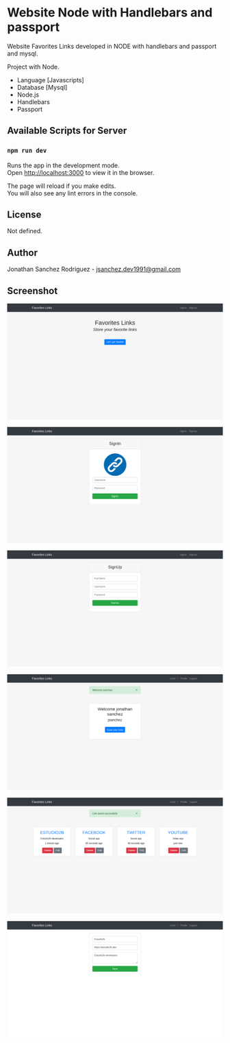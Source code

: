 # Website Node with Handlebars and passport

Website Favorites Links developed in NODE with handlebars and passport and mysql.

Project with Node.

- Language [Javascripts]
- Database [Mysql]
- Node.js
- Handlebars
- Passport

## Available Scripts for Server

### `npm run dev`

Runs the app in the development mode.\
Open [http://localhost:3000](http://localhost:3000) to view it in the browser.

The page will reload if you make edits.\
You will also see any lint errors in the console.

## License
Not defined.

## Author
Jonathan Sanchez Rodriguez - jsanchez.dev1991@gmail.com

## Screenshot
[![screenshot-1-index](https://raw.githubusercontent.com/jonsanchezr/node-mysql-handlebars-passport-links-users/main/z-screenshot/screenshot-1-index.png "screenshot-1-index")](https://raw.githubusercontent.com/jonsanchezr/node-mysql-handlebars-passport-links-users/main/z-screenshot/screenshot-1-index.png "screenshot-1-index")

[![screenshot-2-signin](https://raw.githubusercontent.com/jonsanchezr/node-mysql-handlebars-passport-links-users/main/z-screenshot/screenshot-2-signin.png "screenshot-2-signin")](https://raw.githubusercontent.com/jonsanchezr/node-mysql-handlebars-passport-links-users/main/z-screenshot/screenshot-2-signin.png "screenshot-2-signin")

[![screenshot-3-signup](https://raw.githubusercontent.com/jonsanchezr/node-mysql-handlebars-passport-links-users/main/z-screenshot/screenshot-3-signup.png "screenshot-3-signup")](https://raw.githubusercontent.com/jonsanchezr/node-mysql-handlebars-passport-links-users/main/z-screenshot/screenshot-3-signup.png "screenshot-3-signup")

[![screenshot-4-profile](https://raw.githubusercontent.com/jonsanchezr/node-mysql-handlebars-passport-links-users/main/z-screenshot/screenshot-4-profile.png "screenshot-4-profile")](https://raw.githubusercontent.com/jonsanchezr/node-mysql-handlebars-passport-links-users/main/z-screenshot/screenshot-4-profile.png "screenshot-4-profile")

[![screenshot-5-links](https://raw.githubusercontent.com/jonsanchezr/node-mysql-handlebars-passport-links-users/main/z-screenshot/screenshot-5-links.png "screenshot-5-links")](https://raw.githubusercontent.com/jonsanchezr/node-mysql-handlebars-passport-links-users/main/z-screenshot/screenshot-5-links.png "screenshot-5-links")

[![screenshot-6-addlink](https://raw.githubusercontent.com/jonsanchezr/node-mysql-handlebars-passport-links-users/main/z-screenshot/screenshot-6-addlink.png "screenshot-6-addlink")](https://raw.githubusercontent.com/jonsanchezr/node-mysql-handlebars-passport-links-users/main/z-screenshot/screenshot-6-addlink.png "screenshot-6-addlink")
